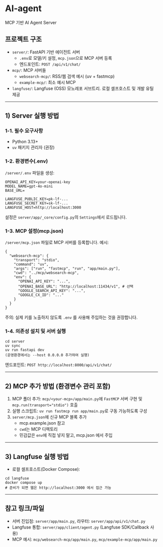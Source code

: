 # AI-agent

MCP 기반 AI Agent Server

## 프로젝트 구조

- `server/`: FastAPI 기반 에이전트 서버
  - `.env`로 모델/키 설정, `mcp.json`으로 MCP 서버 등록
  - 엔드포인트: `POST /api/v1/chat/`
- `mcp/`: MCP 서버들
  - `websearch-mcp/`: RSS/웹 검색 예시 (uv + fastmcp)
  - `example-mcp/`: 최소 예시 MCP
- `langfuse/`: Langfuse (OSS) 모노레포 서브트리. 로컬 셀프호스트 및 개발 유틸 제공

---

## 1) Server 실행 방법

### 1-1. 필수 요구사항

- Python 3.13+
- `uv` 패키지 관리자 (권장)

### 1-2. 환경변수(.env)

`/server/.env` 파일을 생성:

```
OPENAI_API_KEY=your-openai-key
MODEL_NAME=gpt-4o-mini
BASE_URL=

LANGFUSE_PUBLIC_KEY=pk-lf-...
LANGFUSE_SECRET_KEY=sk-lf-...
LANGFUSE_HOST=http://localhost:3000
```

설정은 `server/app/_core/config.py`의 `Settings`에서 로드됩니다.

### 1-3. MCP 설정(mcp.json)

`/server/mcp.json` 파일로 MCP 서버를 등록합니다. 예시:

```
{
  "websearch-mcp": {
    "transport": "stdio",
    "command": "uv",
    "args": ["run", "fastmcp", "run", "app/main.py"],
    "cwd": "../mcp/websearch-mcp",
    "env": {
      "OPENAI_API_KEY": "...",
      "OPENAI_BASE_URL": "http://localhost:11434/v1", # 선택
      "GOOGLE_SEARCH_API_KEY": "...",
      "GOOGLE_CX_ID": "..."
    }
  }
}
```

주의: 실제 키를 노출하지 않도록 `.env` 를 사용해 주입하는 것을 권장합니다.

### 1-4. 의존성 설치 및 서버 실행

```
cd server
uv sync
uv run fastapi dev
(운영환경에서는 --host 0.0.0.0 추가하여 실행)

```

엔드포인트: `POST http://localhost:8000/api/v1/chat/`

---

## 2) MCP 추가 방법 (환경변수 관리 포함)

1. MCP 폴더 추가: `mcp/<your-mcp>/app/main.py`에 `FastMCP` 서버 구현 및 `mcp.run(transport="stdio")` 호출
2. 실행 스크립트: `uv run fastmcp run app/main.py`로 구동 가능하도록 구성
3. `server/mcp.json`에 신규 MCP 블록 추가
   - mcp.example.json 참고
   - `cwd`는 MCP 디렉토리
   - 민감값은 `env`에 직접 넣지 말고, mcp.json 에서 주입

---

## 3) Langfuse 실행 방법

- 로컬 셀프호스트(Docker Compose):

```
cd langfuse
docker compose up
# 준비가 되면 웹은 http://localhost:3000 에서 접근 가능
```

---

## 참고 링크/파일

- 서버 진입점: `server/app/main.py`, 라우터: `server/app/api/v1/chat.py`
- Langfuse 통합: `server/app/client/agent.py` (Langfuse SDK/Callback 사용)
- MCP 예시: `mcp/websearch-mcp/app/main.py`, `mcp/example-mcp/app/main.py`
